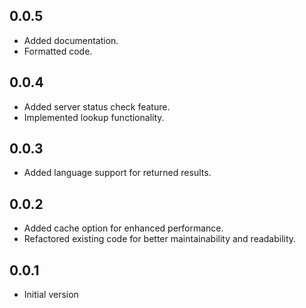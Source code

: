 ## 0.0.5

- Added documentation.
- Formatted code.

## 0.0.4

- Added server status check feature.
- Implemented lookup functionality.

## 0.0.3

- Added language support for returned results.

## 0.0.2

- Added cache option for enhanced performance.
- Refactored existing code for better maintainability and readability.

## 0.0.1

- Initial version